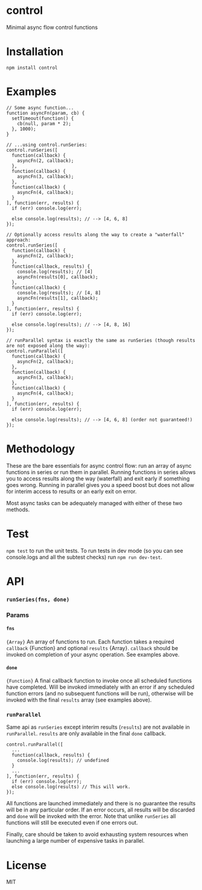 # control
Minimal async flow control functions

# Installation
`npm install control`

# Examples
```
// Some async function...
function asyncFn(param, cb) {
  setTimeout(function() {
    cb(null, param * 2);
  }, 1000);
}

// ...using control.runSeries:
control.runSeries([
  function(callback) {
    asyncFn(2, callback);
  },
  function(callback) {
    asyncFn(3, callback);
  },
  function(callback) {
    asyncFn(4, callback);
  }
], function(err, results) {
  if (err) console.log(err);

  else console.log(results); // --> [4, 6, 8]
});

// Optionally access results along the way to create a "waterfall" approach:
control.runSeries([
  function(callback) {
    asyncFn(2, callback);
  },
  function(callback, results) {
    console.log(results); // [4]
    asyncFn(results[0], callback);
  },
  function(callback) {
    console.log(results); // [4, 8]
    asyncFn(results[1], callback);
  }
], function(err, results) {
  if (err) console.log(err);

  else console.log(results); // --> [4, 8, 16]
});

// runParallel syntax is exactly the same as runSeries (though results are not exposed along the way):
control.runParallel([
  function(callback) {
    asyncFn(2, callback);
  },
  function(callback) {
    asyncFn(3, callback);
  },
  function(callback) {
    asyncFn(4, callback);
  }
], function(err, results) {
  if (err) console.log(err);

  else console.log(results); // --> [4, 6, 8] (order not guaranteed!)
});
```

# Methodology
These are the bare essentials for async control flow: run an array of async functions in series or run them in parallel.  Running functions in series allows you to access results along the way (waterfall) and exit early if something goes wrong. Running in parallel gives you a speed boost but does not allow for interim access to results or an early exit on error.

Most async tasks can be adequately managed with either of these two methods.

# Test
`npm test` to run the unit tests.
To run tests in dev mode (so you can see console.logs and all the subtest checks) run `npm run dev-test`.

# API
### `runSeries(fns, done)`

### Params
#### `fns`
`{Array}` An array of functions to run. Each function takes a required `callback` {Function} and optional `results` {Array}. `callback` should be invoked on completion of your async operation. See examples above.

#### `done`
`{Function}` A final callback function to invoke once all scheduled functions have completed. Will be invoked immediately with an error if any scheduled function errors (and no subsequent functions will be run), otherwise will be invoked with the final `results` array (see examples above).

### `runParallel`
Same api as `runSeries` except interim results (`results`) are not available in `runParallel`. `results` are only available in the final `done` callback.

```
control.runParallel([
  ...
  function(callback, results) {
    console.log(results); // undefined
  }
  ...
], function(err, results) {
  if (err) console.log(err);
  else console.log(results) // This will work.
});
```
All functions are launched immediately and there is no guarantee the results will be in any particular order. If an error occurs, all results will be discarded and `done` will be invoked with the error. Note that unlike `runSeries` all functions will still be executed even if one errors out.

Finally, care should be taken to avoid exhausting system resources when launching a large number of expensive tasks in parallel.

# License
MIT
